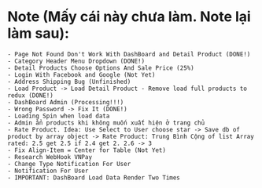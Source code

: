 # Note (Mấy cái này chưa làm. Note lại làm sau):
    - Page Not Found Don't Work With DashBoard and Detail Product (DONE!)
    - Category Header Menu Dropdown (DONE!)
    - Detail Products Choose Options And Sale Price (25%)
    - Login With Facebook and Google (Not Yet)
    - Address Shipping Bug (Unfinished)
    - Load Product -> Load Detail Product - Remove load full products to redux (DONE!)
    - DashBoard Admin (Processing!!!) 
    - Wrong Password -> Fix It (DONE!)
    - Loading Spin when load data
    - Admin ẩn products khi không muốn xuất hiện ở trang chủ
    - Rate Product. Idea: Use Select to User choose star -> Save db of product by array object -> Rate Product: Trung Bình Cộng of list Array rated: 2.5 get 2.5 if 2.4 get 2. 2.6 -> 3
    - Fix Align-Item = Center for Table (Not Yet)
    - Research WebHook VNPay
    - Change Type Notification For User
    - Notification For User
    - IMPORTANT: DashBoard Load Data Render Two Times